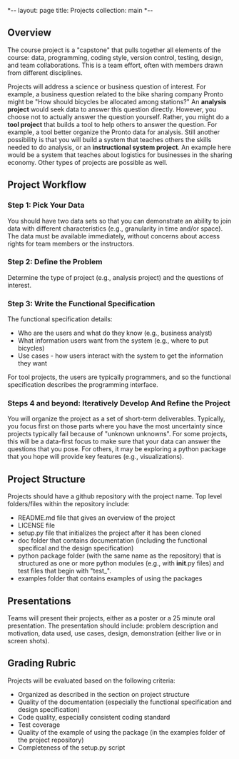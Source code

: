 *--
layout: page
title: Projects
collection: main
*--

## Overview
The course project is a "capstone" that pulls together all elements of the course:
data, programming, coding style,
version control, testing, design, and team collaborations.
This is a team effort, often with members drawn from different disciplines.

Projects will address a science or business question of interest.
For example, a business question related to the
bike sharing company Pronto might be "How should bicycles be allocated
among stations?"
An **analysis project** would seek data to answer this question
directly.
However, you choose not to actually answer the question
yourself.
Rather, you might do a **tool project** that builds
a tool to help
others to answer the question.
For example,
a tool better organize the Pronto data for analysis.
Still another possibility is that you will build a system that teaches
others the skills needed to do analysis, or an
**instructional system project**.
An example here would be
a system that teaches about logistics for businesses in the
sharing economy.
Other types of projects are possible as well.

## Project Workflow

### Step 1: Pick Your Data
You should have two data sets so that you can demonstrate an ability
to join data with different characteristics (e.g., granularity in time and/or space).
The data must be available immediately, without concerns
about access rights for team members or the instructors.

### Step 2: Define the Problem
Determine the type of project  (e.g., analysis project) and the
questions of interest.

### Step 3: Write the Functional Specification
The functional specification details:

* Who are the users and what do they know (e.g., business analyst)
* What information users want from the system (e.g., where to put bicycles)
* Use cases - how users interact with the system to get the 
information they want

For tool projects, the users are typically programmers, and so the
functional specification describes the programming interface.

### Steps 4 and beyond: Iteratively Develop And Refine the Project
You will organize the project as a set of short-term deliverables.
Typically, you focus first on those parts where you have
the most uncertainty since projects typically fail because
of "unknown unknowns".
For some projects, this will be a data-first focus to make sure that
your data can answer the questions that you pose.
For others, it may be exploring a python package that you hope
will provide key features (e.g., visualizations).

## Project Structure
Projects should have a github repository with the project name.
Top level folders/files within the repository include: 
* README.md file that gives an overview of the project
* LICENSE file
* setup.py file that initializes the project after it has been cloned
* doc folder that contains documentation (including the functional specifical
and the design specification)
* python package folder (with the same name as the repository)
that is structured as one or more python modules 
(e.g., with __init__.py files) and test files that begin with "test_".
* examples folder that contains examples of using the packages

## Presentations
Teams 
will present their projects, either as a poster or a 
25 minute oral presentation.
The presentation should include:
problem description and motivation,
data used,
use cases,
design,
demonstration (either live or in screen shots).

## Grading Rubric
Projects will be evaluated based on the following criteria:

* Organized as described in the section on project structure
* Quality of the documentation (especially the functional
specification and design specification)
* Code quality, especially consistent coding standard
* Test coverage
* Quality of the example of using the package (in the examples
folder of the project repository)
* Completeness of the setup.py script
